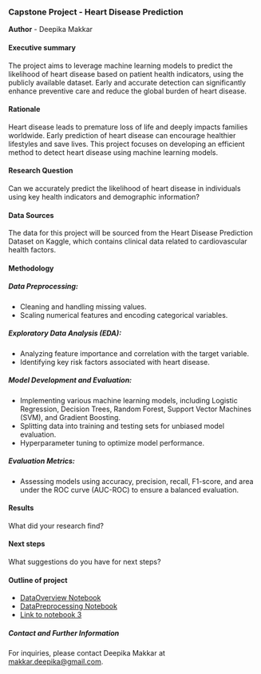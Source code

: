 ### Capstone Project - Heart Disease Prediction

**Author** - Deepika Makkar

#### Executive summary

The project aims to leverage machine learning models to predict the likelihood of heart disease based on patient health indicators, using the publicly available dataset. Early and accurate detection can significantly enhance preventive care and reduce the global burden of heart disease.

#### Rationale
Heart disease leads to premature loss of life and deeply impacts families worldwide. Early prediction of heart disease can encourage healthier lifestyles and save lives. This project focuses on developing an efficient method to detect heart disease using machine learning models.

#### Research Question
Can we accurately predict the likelihood of heart disease in individuals using key health indicators and demographic information?

#### Data Sources
The data for this project will be sourced from the Heart Disease Prediction Dataset on Kaggle, which contains clinical data related to cardiovascular health factors.

#### Methodology
##### Data Preprocessing:
- Cleaning and handling missing values.
- Scaling numerical features and encoding categorical variables.
  
##### Exploratory Data Analysis (EDA):
- Analyzing feature importance and correlation with the target variable.
- Identifying key risk factors associated with heart disease.

##### Model Development and Evaluation:
- Implementing various machine learning models, including Logistic Regression, Decision Trees, Random Forest, Support Vector Machines (SVM), and Gradient Boosting.
- Splitting data into training and testing sets for unbiased model evaluation.
- Hyperparameter tuning to optimize model performance.

##### Evaluation Metrics:
- Assessing models using accuracy, precision, recall, F1-score, and area under the ROC curve (AUC-ROC) to ensure a balanced evaluation.

#### Results
What did your research find?

#### Next steps
What suggestions do you have for next steps?

#### Outline of project

- [DataOverview Notebook](https://github.com/deepikamakkar/ComparingClassifiers/blob/main/notebooks/DataOverview.ipynb)
- [DataPreprocessing Notebook]()
- [Link to notebook 3]()


##### Contact and Further Information
For inquiries, please contact Deepika Makkar at makkar.deepika@gmail.com.
